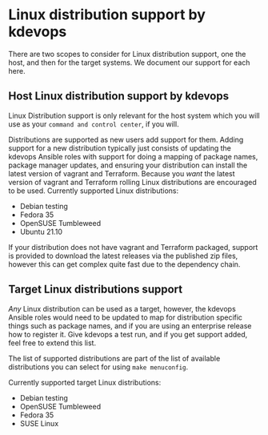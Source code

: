 # Linux distribution support by kdevops

There are two scopes to consider for Linux distribution support, one the
host, and then for the target systems. We document our support for each
here.

## Host Linux distribution support by kdevops

Linux Distribution support is only relevant for the host system which you
will use as your `command and control center`, if you will.

Distributions are supported as new users add support for them. Adding support
for a new distribution typically just consists of updating the kdevops
Ansible roles with support for doing a mapping of package names, package
manager updates, and ensuring your distribution can install the latest
version of vagrant and Terraform. Because you *want* the latest version of
vagrant and Terraform rolling Linux distributions are encouraged to be used.
Currently supported Linux distributions:

  * Debian testing
  * Fedora 35
  * OpenSUSE Tumbleweed
  * Ubuntu 21.10

If your distribution does not have vagrant and Terraform packaged, support
is provided to download the latest releases via the published zip files,
however this can get complex quite fast due to the dependency chain.

## Target Linux distributions support

*Any* Linux distribution can be used as a target, however, the kdevops Ansible
roles would need to be updated to map for distribution specific things such
as package names, and if you are using an enterprise release how to register
it. Give kdevops a test run, and if you get support added, feel free to extend
this list.

The list of supported distributions are part of the list of available
distributions you can select for using `make menuconfig`.

Currently supported target Linux distributions:

   * Debian testing
   * OpenSUSE Tumbleweed
   * Fedora 35
   * SUSE Linux
